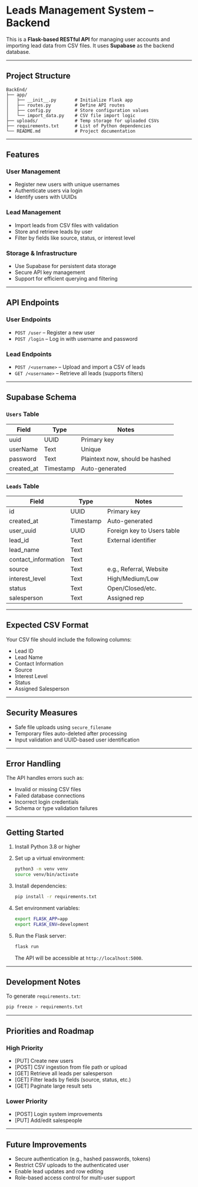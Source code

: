
# Leads Management System – Backend

This is a **Flask-based RESTful API** for managing user accounts and importing lead data from CSV files. It uses **Supabase** as the backend database.

---

## Project Structure

```
BackEnd/
├── app/
│   ├── __init__.py       # Initialize Flask app
│   ├── routes.py         # Define API routes
│   ├── config.py         # Store configuration values
│   └── import_data.py    # CSV file import logic
├── uploads/              # Temp storage for uploaded CSVs
├── requirements.txt      # List of Python dependencies
└── README.md             # Project documentation
```

---

## Features

### User Management

* Register new users with unique usernames
* Authenticate users via login
* Identify users with UUIDs

### Lead Management

* Import leads from CSV files with validation
* Store and retrieve leads by user
* Filter by fields like source, status, or interest level

### Storage & Infrastructure

* Use Supabase for persistent data storage
* Secure API key management
* Support for efficient querying and filtering

---

## API Endpoints

### User Endpoints

* `POST /user` – Register a new user
* `POST /login` – Log in with username and password

### Lead Endpoints

* `POST /<username>` – Upload and import a CSV of leads
* `GET /<username>` – Retrieve all leads (supports filters)

---

## Supabase Schema

### `Users` Table

| Field       | Type      | Notes                           |
| ----------- | --------- | ------------------------------- |
| uuid        | UUID      | Primary key                     |
| userName    | Text      | Unique                          |
| password    | Text      | Plaintext now, should be hashed |
| created\_at | Timestamp | Auto-generated                  |

### `Leads` Table

| Field                | Type      | Notes                      |
| -------------------- | --------- | -------------------------- |
| id                   | UUID      | Primary key                |
| created\_at          | Timestamp | Auto-generated             |
| user\_uuid           | UUID      | Foreign key to Users table |
| lead\_id             | Text      | External identifier        |
| lead\_name           | Text      |                            |
| contact\_information | Text      |                            |
| source               | Text      | e.g., Referral, Website    |
| interest\_level      | Text      | High/Medium/Low            |
| status               | Text      | Open/Closed/etc.           |
| salesperson          | Text      | Assigned rep               |

---

## Expected CSV Format

Your CSV file should include the following columns:

* Lead ID
* Lead Name
* Contact Information
* Source
* Interest Level
* Status
* Assigned Salesperson

---

## Security Measures

* Safe file uploads using `secure_filename`
* Temporary files auto-deleted after processing
* Input validation and UUID-based user identification

---

## Error Handling

The API handles errors such as:

* Invalid or missing CSV files
* Failed database connections
* Incorrect login credentials
* Schema or type validation failures

---

## Getting Started

1. Install Python 3.8 or higher
2. Set up a virtual environment:

   ```bash
   python3 -m venv venv
   source venv/bin/activate
   ```
3. Install dependencies:

   ```bash
   pip install -r requirements.txt
   ```
4. Set environment variables:

   ```bash
   export FLASK_APP=app
   export FLASK_ENV=development
   ```
5. Run the Flask server:

   ```bash
   flask run
   ```

   The API will be accessible at `http://localhost:5000`.

---

## Development Notes

To generate `requirements.txt`:

```bash
pip freeze > requirements.txt
```

---

## Priorities and Roadmap

### High Priority

* \[PUT] Create new users
* \[POST] CSV ingestion from file path or upload
* \[GET] Retrieve all leads per salesperson
* \[GET] Filter leads by fields (source, status, etc.)
* \[GET] Paginate large result sets

### Lower Priority

* \[POST] Login system improvements
* \[PUT] Add/edit salespeople

---

## Future Improvements

* Secure authentication (e.g., hashed passwords, tokens)
* Restrict CSV uploads to the authenticated user
* Enable lead updates and row editing
* Role-based access control for multi-user support


